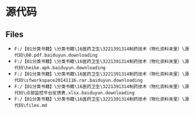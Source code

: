 # 源代码

## Files

- `F:/【01分类书籍】\分类书籍\16医药卫生\3221391314制药技术（物化资料夹里）\源代码\00.pdf.baiduyun.downloading`
- `F:/【01分类书籍】\分类书籍\16医药卫生\3221391314制药技术（物化资料夹里）\源代码\heike.apk.baiduyun.downloading`
- `F:/【01分类书籍】\分类书籍\16医药卫生\3221391314制药技术（物化资料夹里）\源代码\sfworkspace20141116.rar.baiduyun.downloading`
- `F:/【01分类书籍】\分类书籍\16医药卫生\3221391314制药技术（物化资料夹里）\源代码\点部监控平台反馈表.xlsx.baiduyun.downloading`
- `F:/【01分类书籍】\分类书籍\16医药卫生\3221391314制药技术（物化资料夹里）\源代码\files.md`
